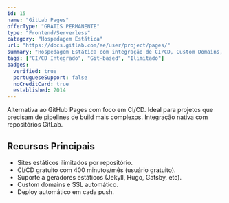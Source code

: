 ```yaml
---
id: 15
name: "GitLab Pages"
offerType: "GRÁTIS PERMANENTE"
type: "Frontend/Serverless"
category: "Hospedagem Estática"
url: "https://docs.gitlab.com/ee/user/project/pages/"
summary: "Hospedagem Estática com integração de CI/CD, Custom Domains, uso de pipelines CI/CD gratuito."
tags: ["CI/CD Integrado", "Git-based", "Ilimitado"]
badges:
  verified: true
  portugueseSupport: false
  noCreditCard: true
  established: 2014
---
```


Alternativa ao GitHub Pages com foco em CI/CD. Ideal para projetos que precisam de pipelines de build mais complexos. Integração nativa com repositórios GitLab.

## Recursos Principais

- Sites estáticos ilimitados por repositório.
- CI/CD gratuito com 400 minutos/mês (usuário gratuito).
- Suporte a geradores estáticos (Jekyll, Hugo, Gatsby, etc).
- Custom domains e SSL automático.
- Deploy automático em cada push.
